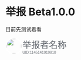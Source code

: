 <meta name="referrer" content="no-referrer" />
<style type="text/css" media="screen">
.round_icon{
  width: 40px;
  height: 40px;
  display: flex;
  border: 3px solid white;
  border-radius: 50%;
  align-items: center;
  justify-content: center;
  overflow: hidden;
}
</style>


# 举报 Beta1.0.0

目前先测试着看

<div style="float:left;">
<img src="https://i2.hdslb.com/bfs/face/7899638a48e4b906a5e435552c02548fc31b3318.jpg" class="round_icon"  alt="">
</div>
  <div>
    <font size="5" face="arial" color="#61666D">举报者名称</font></div><div><font size="1" face="arial" color="#61666D">UID:1145141919810</font></div>



